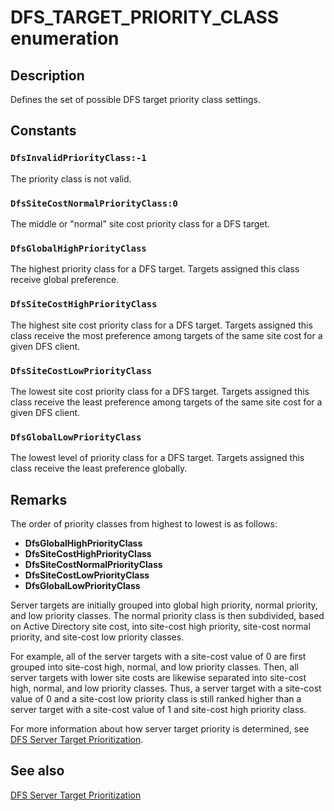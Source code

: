# DFS_TARGET_PRIORITY_CLASS enumeration

## Description

Defines the set of possible DFS target priority class settings.

## Constants

### `DfsInvalidPriorityClass:-1`

The priority class is not valid.

### `DfsSiteCostNormalPriorityClass:0`

The middle or "normal" site cost priority class for a DFS target.

### `DfsGlobalHighPriorityClass`

The highest priority class for a DFS target. Targets assigned this class receive global preference.

### `DfsSiteCostHighPriorityClass`

The highest site cost priority class for a DFS target. Targets assigned this class receive the most preference among targets of the same site cost for a given DFS client.

### `DfsSiteCostLowPriorityClass`

The lowest site cost priority class for a DFS target. Targets assigned this class receive the least preference among targets of the same site cost for a given DFS client.

### `DfsGlobalLowPriorityClass`

The lowest level of priority class for a DFS target. Targets assigned this class receive the least preference globally.

## Remarks

The order of priority classes from highest to lowest is as follows:

* **DfsGlobalHighPriorityClass**
* **DfsSiteCostHighPriorityClass**
* **DfsSiteCostNormalPriorityClass**
* **DfsSiteCostLowPriorityClass**
* **DfsGlobalLowPriorityClass**

Server targets are initially grouped into global high priority, normal priority, and low priority classes. The
normal priority class is then subdivided, based on Active Directory site cost, into site-cost high priority,
site-cost normal priority, and site-cost low priority classes.

For example, all of the server targets with a site-cost value of 0 are first grouped into site-cost high,
normal, and low priority classes. Then, all server targets with lower site costs are likewise separated into
site-cost high, normal, and low priority classes. Thus, a server target with a site-cost value of 0 and a
site-cost low priority class is still ranked higher than a server target with a site-cost value of 1 and
site-cost high priority class.

For more information about how server target priority is determined, see
[DFS Server Target Prioritization](https://learn.microsoft.com/previous-versions/windows/desktop/dfs/dfs-server-target-prioritization).

## See also

[DFS Server Target Prioritization](https://learn.microsoft.com/previous-versions/windows/desktop/dfs/dfs-server-target-prioritization)